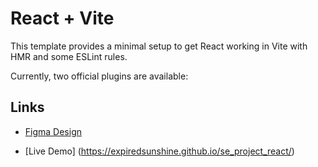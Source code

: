 # React + Vite

This template provides a minimal setup to get React working in Vite with HMR and some ESLint rules.

Currently, two official plugins are available:

## Links

- [Figma Design](https://www.figma.com/file/DTojSwldenF9UPKQZd6RRb/Sprint-10%3A-WTWR)

- [Live Demo] (https://expiredsunshine.github.io/se_project_react/)

